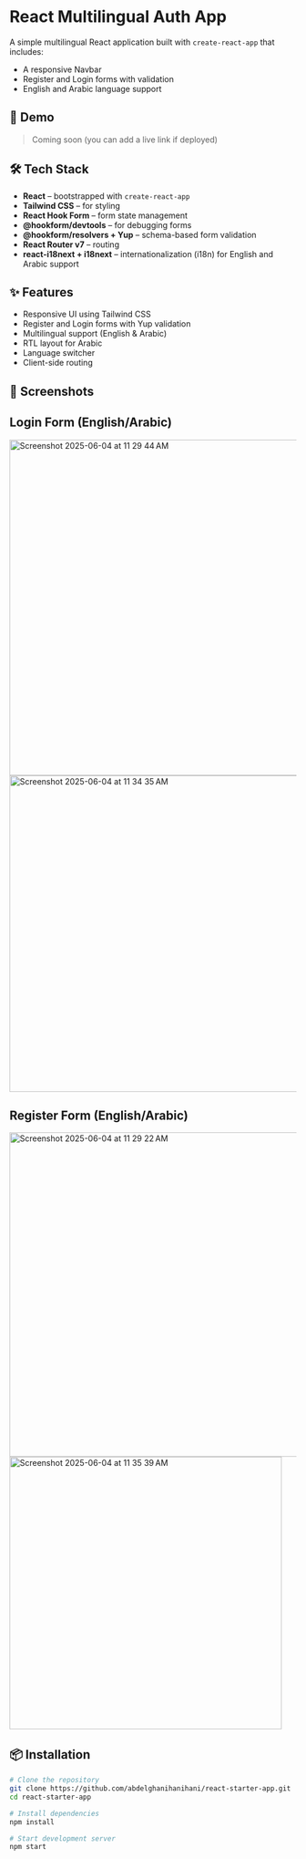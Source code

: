 # React Multilingual Auth App

A simple multilingual React application built with `create-react-app` that includes:
- A responsive Navbar
- Register and Login forms with validation
- English and Arabic language support

## 🚀 Demo

> Coming soon (you can add a live link if deployed)

## 🛠️ Tech Stack

- **React** – bootstrapped with `create-react-app`
- **Tailwind CSS** – for styling
- **React Hook Form** – form state management
- **@hookform/devtools** – for debugging forms
- **@hookform/resolvers + Yup** – schema-based form validation
- **React Router v7** – routing
- **react-i18next + i18next** – internationalization (i18n) for English and Arabic support

## ✨ Features

- Responsive UI using Tailwind CSS
- Register and Login forms with Yup validation
- Multilingual support (English & Arabic)
- RTL layout for Arabic
- Language switcher
- Client-side routing

## 📸 Screenshots

## Login Form (English/Arabic)
<img width="589" alt="Screenshot 2025-06-04 at 11 29 44 AM" src="https://github.com/user-attachments/assets/ff5824de-afbb-49df-ac1d-5cb9f4e128a1" />
<img width="555" alt="Screenshot 2025-06-04 at 11 34 35 AM" src="https://github.com/user-attachments/assets/b895c3b6-10c3-4b37-8e89-02f00dbd06cb" />


## Register Form (English/Arabic)
<img width="569" alt="Screenshot 2025-06-04 at 11 29 22 AM" src="https://github.com/user-attachments/assets/c0831ae4-97ad-4a0f-8545-0d68f54ca683" />
<img width="478" alt="Screenshot 2025-06-04 at 11 35 39 AM" src="https://github.com/user-attachments/assets/43492f0b-4b4f-4c39-b315-89f977aac436" />


## 📦 Installation

```bash
# Clone the repository
git clone https://github.com/abdelghanihanihani/react-starter-app.git
cd react-starter-app

# Install dependencies
npm install

# Start development server
npm start
